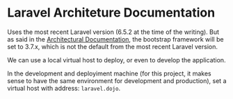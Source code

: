 # Laravel Architeture Documentation

Uses the most recent Laravel version (6.5.2 at the time of the writing). But as said in the [Architectural Documentation](../02_Architectural/index.md), the bootstrap framework will be set to 3.7.x, which is not the default from the most recent Laravel version.

We can use a local virtual host to deploy, or even to develop the application.

In the development and deployiment machine (for this project, it makes sense to have the same environment for development and production), set a virtual host with address: `laravel.dojo`.